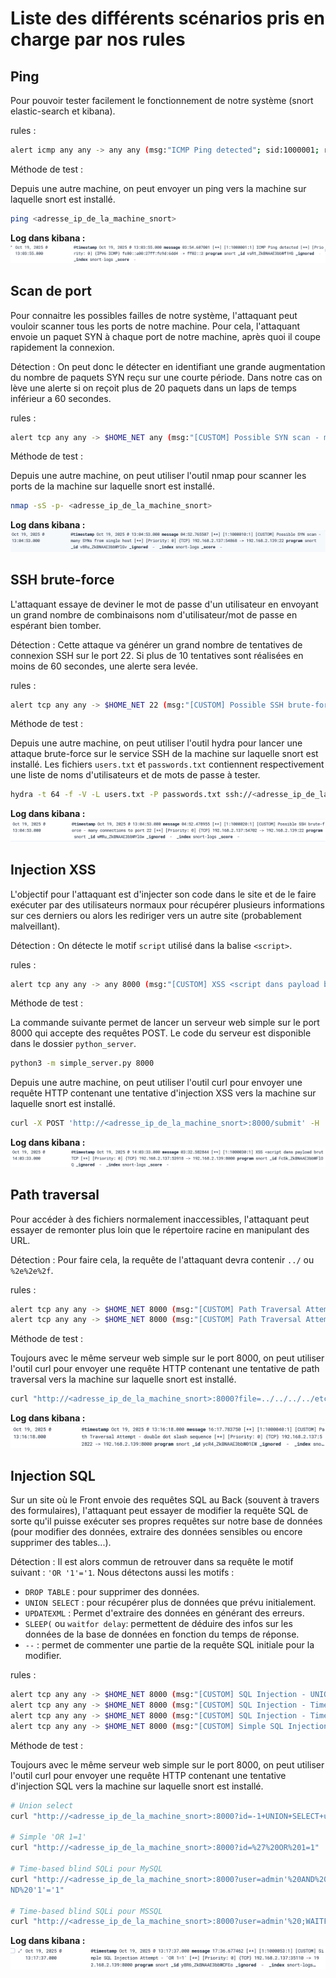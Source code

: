 # Liste des différents scénarios pris en charge par nos rules

## Ping

Pour pouvoir tester facilement le fonctionnement de notre système (snort elastic-search et kibana).

rules :

```bash
alert icmp any any -> any any (msg:"ICMP Ping detected"; sid:1000001; rev:1; priority:3;)
```

Méthode de test :

Depuis une autre machine, on peut envoyer un ping vers la machine sur laquelle snort est installé.

```bash
ping <adresse_ip_de_la_machine_snort>
```

**Log dans kibana :**
![ping_kibana](img\kibanaPing.png)

## Scan de port

Pour connaitre les possibles failles de notre système, l'attaquant peut vouloir scanner tous les ports de notre machine. Pour cela, l'attaquant envoie un paquet SYN à chaque port de notre machine, après quoi il coupe rapidement la connexion.

Détection : On peut donc le détecter en identifiant une grande augmentation du nombre de paquets SYN reçu sur une courte période. Dans notre cas on lève une alerte si on reçoit plus de 20 paquets dans un laps de temps inférieur a 60 secondes.

rules :

```bash
alert tcp any any -> $HOME_NET any (msg:"[CUSTOM] Possible SYN scan - many SYNs from single host"; flags:S; threshold: type both, track by_src, count 20, seconds 60; sid:1000010; rev:1; priority:2;)
```

Méthode de test :

Depuis une autre machine, on peut utiliser l'outil nmap pour scanner les ports de la machine sur laquelle snort est installé.

```bash
nmap -sS -p- <adresse_ip_de_la_machine_snort>
```

**Log dans kibana :**
![scan_kibana](img\kibanaScanPort.png)

## SSH brute-force

L'attaquant essaye de deviner le mot de passe d'un utilisateur en envoyant un grand nombre de combinaisons nom d'utilisateur/mot de passe en espérant bien tomber.

Détection : Cette attaque va générer un grand nombre de tentatives de connexion SSH sur le port 22. Si plus de 10 tentatives sont réalisées en moins de 60 secondes, une alerte sera levée.

rules :

```bash
alert tcp any any -> $HOME_NET 22 (msg:"[CUSTOM] Possible SSH brute-force - many connections to port 22"; flow:to_server; threshold: type both, track by_src, count 20, seconds 30; sid:1000020; rev:1; priority:1;)
```

Méthode de test :

Depuis une autre machine, on peut utiliser l'outil hydra pour lancer une attaque brute-force sur le service SSH de la machine sur laquelle snort est installé. Les fichiers `users.txt` et `passwords.txt` contiennent respectivement une liste de noms d'utilisateurs et de mots de passe à tester.

```bash 
hydra -t 64 -f -V -L users.txt -P passwords.txt ssh://<adresse_ip_de_la_machine_snort> -s 22
```
**Log dans kibana :**
![ssh_bruteforce_kibana](img\kibanaBruteForce.png)

## Injection XSS

L'objectif pour l'attaquant est d'injecter son code dans le site et de le faire exécuter par des utilisateurs normaux pour récupérer plusieurs informations sur ces derniers ou alors les rediriger vers un autre site (probablement malveillant).

Détection : On détecte le motif `script` utilisé dans la balise `<script>`.

rules :

```bash
alert tcp any any -> any 8000 (msg:"[CUSTOM] XSS <script dans payload brut TCP"; flow:to_server,established; content:"script"; sid:1000030; rev:1; priority:2;)
```

Méthode de test :

La commande suivante permet de lancer un serveur web simple sur le port 8000 qui accepte des requêtes POST. Le code du serveur est disponible dans le dossier `python_server`.

```bash
python3 -m simple_server.py 8000
```

Depuis une autre machine, on peut utiliser l'outil curl pour envoyer une requête HTTP contenant une tentative d'injection XSS vers la machine sur laquelle snort est installé.

```bash
curl -X POST 'http://<adresse_ip_de_la_machine_snort>:8000/submit' -H 'User-Agent: SIEM-TEST-Agent/1.0' --data-urlencode 'username=testuser' --data-urlencode 'comment=<script>XSS_TEST_2025</script>'
```
**Log dans kibana :**
![xss_kibana](img\kibanaxss.png)

## Path traversal

Pour accéder à des fichiers normalement inaccessibles, l'attaquant peut essayer de remonter plus loin que le répertoire racine en manipulant des URL.

Détection : Pour faire cela, la requête de l'attaquant devra contenir `../` ou `%2e%2e%2f`.

rules :

```bash
alert tcp any any -> $HOME_NET 8000 (msg:"[CUSTOM] Path Traversal Attempt - double dot slash sequence"; flow:to_server; content:"../"; http_uri; nocase; sid:1000040; rev:1; priority:2;)
alert tcp any any -> $HOME_NET 8000 (msg:"[CUSTOM] Path Traversal Attempt - double dot slash sequence"; flow:to_server; content:"%2e%2e%2f"; http_uri; nocase; sid:1000041; rev:1; priority:2;)
```

Méthode de test :

Toujours avec le même serveur web simple sur le port 8000, on peut utiliser l'outil curl pour envoyer une requête HTTP contenant une tentative de path traversal vers la machine sur laquelle snort est installé.

```bash
curl "http://<adresse_ip_de_la_machine_snort>:8000?file=../../../../etc/passwd"
```
**Log dans kibana :**
![path_traversal_kibana](img\kibanapath.png)

## Injection SQL

Sur un site où le Front envoie des requêtes SQL au Back (souvent à travers des formulaires), l'attaquant peut essayer de modifier la requête SQL de sorte qu'il puisse exécuter ses propres requêtes sur notre base de données (pour modifier des données, extraire des données sensibles ou encore supprimer des tables...).

Détection : Il est alors commun de retrouver dans sa requête le motif suivant : `'OR '1'='1`. Nous détectons aussi les motifs :

- `DROP TABLE` : pour supprimer des données.
- `UNION SELECT` : pour récupérer plus de données que prévu initialement.
- `UPDATEXML` : Permet d'extraire des données en générant des erreurs.
- `SLEEP(` ou `waitfor delay`: permettent de déduire des infos sur les données de la base de données en fonction du temps de réponse.
- `--` : permet de commenter une partie de la requête SQL initiale pour la modifier.

rules :

```bash
alert tcp any any -> $HOME_NET 8000 (msg:"[CUSTOM] SQL Injection - UNION SELECT detected"; flow:to_server; content:"union select"; http_uri; nocase; sid:1000050; rev:1; priority:1;)
alert tcp any any -> $HOME_NET 8000 (msg:"[CUSTOM] SQL Injection - Time-Based Blind SQLi (SLEEP)"; flow:to_server; content:"sleep("; http_uri; nocase; sid:1000051; rev:1; priority:1;)
alert tcp any any -> $HOME_NET 8000 (msg:"[CUSTOM] SQL Injection - Time-Based Blind SQLi (WAITFOR)"; flow:to_server; content:"waitfor delay"; http_uri; nocase; sid:1000052; rev:1; priority:1;)
alert tcp any any -> $HOME_NET 8000 (msg:"[CUSTOM] Simple SQL Injection Attempt - 'OR 1=1'"; flow:to_server; content:"OR 1=1"; http_uri; sid:1000053; rev:1; priority:1;)
```

Méthode de test :

Toujours avec le même serveur web simple sur le port 8000, on peut utiliser l'outil curl pour envoyer une requête HTTP contenant une tentative d'injection SQL vers la machine sur laquelle snort est installé.

```bash
# Union select
curl "http://<adresse_ip_de_la_machine_snort>:8000?id=-1+UNION+SELECT+username,password+FROM+users"

# Simple 'OR 1=1'
curl "http://<adresse_ip_de_la_machine_snort>:8000?id=%27%20OR%201=1"

# Time-based blind SQLi pour MySQL
curl "http://<adresse_ip_de_la_machine_snort>:8000?user=admin'%20AND%20(SELECT%201%20FROM%20(SELECT(SLEEP(5)))a)%20A
ND%20'1'='1"

# Time-based blind SQLi pour MSSQL
curl "http://<adresse_ip_de_la_machine_snort>:8000?user=admin'%20;WAITFOR%20DELAY%20'0:0:5'%20--"
```
**Log dans kibana :**
![sql_injection_kibana](img\kibanaSQLinj.png)
